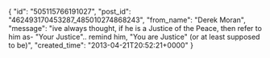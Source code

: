  {
   "id": "505115766191027",
   "post_id": "462493170453287_485010274868243",
   "from_name": "Derek Moran",
   "message": "ive always thought, if he is a Justice of the Peace, then refer to him as- \"Your Justice\".. remind him, \"You are Justice\" (or at least supposed to be)",
   "created_time": "2013-04-21T20:52:21+0000"
 }
